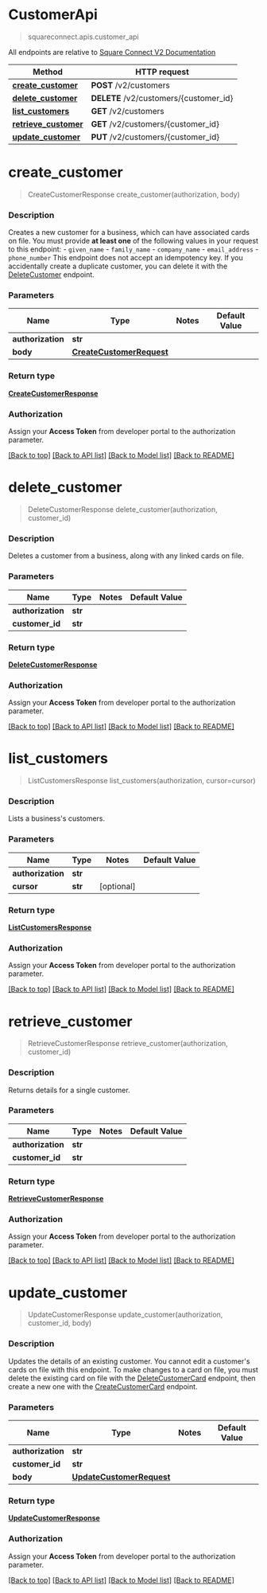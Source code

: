 # CustomerApi
> squareconnect.apis.customer_api

All endpoints are relative to [Square Connect V2 Documentation](https://docs.connect.squareup.com/api/connect/v2/#navsection-endpoints)


Method | HTTP request 
------------- | -------------
[**create_customer**](CustomerApi.md#create_customer) | **POST** /v2/customers
[**delete_customer**](CustomerApi.md#delete_customer) | **DELETE** /v2/customers/{customer_id}
[**list_customers**](CustomerApi.md#list_customers) | **GET** /v2/customers
[**retrieve_customer**](CustomerApi.md#retrieve_customer) | **GET** /v2/customers/{customer_id}
[**update_customer**](CustomerApi.md#update_customer) | **PUT** /v2/customers/{customer_id}


# **create_customer**
> CreateCustomerResponse create_customer(authorization, body)

### Description

Creates a new customer for a business, which can have associated cards on file.  You must provide __at least one__ of the following values in your request to this endpoint:  - `given_name` - `family_name` - `company_name` - `email_address` - `phone_number`  This endpoint does not accept an idempotency key. If you accidentally create a duplicate customer, you can delete it with the [DeleteCustomer](#endpoint-deletecustomer) endpoint.

### Parameters

Name | Type | Notes | Default Value
------------- | ------------- | ------------- | -------------
 **authorization** | **str**| 
 **body** | [**CreateCustomerRequest**](CreateCustomerRequest.md)| 

### Return type

[**CreateCustomerResponse**](CreateCustomerResponse.md)

### Authorization

Assign your **Access Token** from developer portal to the authorization parameter.

[[Back to top]](#) [[Back to API list]](../README.md#documentation-for-api-endpoints) [[Back to Model list]](../README.md#documentation-for-models) [[Back to README]](../README.md)

# **delete_customer**
> DeleteCustomerResponse delete_customer(authorization, customer_id)

### Description

Deletes a customer from a business, along with any linked cards on file.

### Parameters

Name | Type | Notes | Default Value
------------- | ------------- | ------------- | -------------
 **authorization** | **str**| 
 **customer_id** | **str**| 

### Return type

[**DeleteCustomerResponse**](DeleteCustomerResponse.md)

### Authorization

Assign your **Access Token** from developer portal to the authorization parameter.

[[Back to top]](#) [[Back to API list]](../README.md#documentation-for-api-endpoints) [[Back to Model list]](../README.md#documentation-for-models) [[Back to README]](../README.md)

# **list_customers**
> ListCustomersResponse list_customers(authorization, cursor=cursor)

### Description

Lists a business's customers.

### Parameters

Name | Type | Notes | Default Value
------------- | ------------- | ------------- | -------------
 **authorization** | **str**| 
 **cursor** | **str**| [optional] 

### Return type

[**ListCustomersResponse**](ListCustomersResponse.md)

### Authorization

Assign your **Access Token** from developer portal to the authorization parameter.

[[Back to top]](#) [[Back to API list]](../README.md#documentation-for-api-endpoints) [[Back to Model list]](../README.md#documentation-for-models) [[Back to README]](../README.md)

# **retrieve_customer**
> RetrieveCustomerResponse retrieve_customer(authorization, customer_id)

### Description

Returns details for a single customer.

### Parameters

Name | Type | Notes | Default Value
------------- | ------------- | ------------- | -------------
 **authorization** | **str**| 
 **customer_id** | **str**| 

### Return type

[**RetrieveCustomerResponse**](RetrieveCustomerResponse.md)

### Authorization

Assign your **Access Token** from developer portal to the authorization parameter.

[[Back to top]](#) [[Back to API list]](../README.md#documentation-for-api-endpoints) [[Back to Model list]](../README.md#documentation-for-models) [[Back to README]](../README.md)

# **update_customer**
> UpdateCustomerResponse update_customer(authorization, customer_id, body)

### Description

Updates the details of an existing customer.  You cannot edit a customer's cards on file with this endpoint. To make changes to a card on file, you must delete the existing card on file with the [DeleteCustomerCard](#endpoint-deletecustomercard) endpoint, then create a new one with the [CreateCustomerCard](#endpoint-createcustomercard) endpoint.

### Parameters

Name | Type | Notes | Default Value
------------- | ------------- | ------------- | -------------
 **authorization** | **str**| 
 **customer_id** | **str**| 
 **body** | [**UpdateCustomerRequest**](UpdateCustomerRequest.md)| 

### Return type

[**UpdateCustomerResponse**](UpdateCustomerResponse.md)

### Authorization

Assign your **Access Token** from developer portal to the authorization parameter.

[[Back to top]](#) [[Back to API list]](../README.md#documentation-for-api-endpoints) [[Back to Model list]](../README.md#documentation-for-models) [[Back to README]](../README.md)

